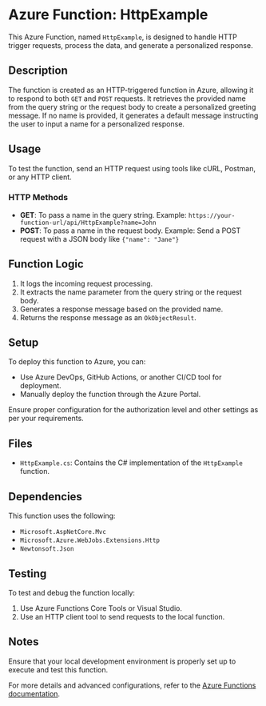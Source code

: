 # Azure Function: HttpExample

This Azure Function, named `HttpExample`, is designed to handle HTTP trigger requests, process the data, and generate a personalized response.

## Description

The function is created as an HTTP-triggered function in Azure, allowing it to respond to both `GET` and `POST` requests. It retrieves the provided name from the query string or the request body to create a personalized greeting message. If no name is provided, it generates a default message instructing the user to input a name for a personalized response.

## Usage

To test the function, send an HTTP request using tools like cURL, Postman, or any HTTP client.

### HTTP Methods
- **GET**: To pass a name in the query string.
  Example: `https://your-function-url/api/HttpExample?name=John`
- **POST**: To pass a name in the request body.
  Example: Send a POST request with a JSON body like `{"name": "Jane"}`

## Function Logic

1. It logs the incoming request processing.
2. It extracts the name parameter from the query string or the request body.
3. Generates a response message based on the provided name.
4. Returns the response message as an `OkObjectResult`.

## Setup

To deploy this function to Azure, you can:
- Use Azure DevOps, GitHub Actions, or another CI/CD tool for deployment.
- Manually deploy the function through the Azure Portal.

Ensure proper configuration for the authorization level and other settings as per your requirements.

## Files

- `HttpExample.cs`: Contains the C# implementation of the `HttpExample` function.

## Dependencies

This function uses the following:
- `Microsoft.AspNetCore.Mvc`
- `Microsoft.Azure.WebJobs.Extensions.Http`
- `Newtonsoft.Json`

## Testing

To test and debug the function locally:
1. Use Azure Functions Core Tools or Visual Studio.
2. Use an HTTP client tool to send requests to the local function.

## Notes

Ensure that your local development environment is properly set up to execute and test this function.

For more details and advanced configurations, refer to the [Azure Functions documentation](https://docs.microsoft.com/en-us/azure/azure-functions/).

